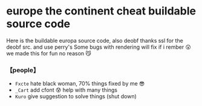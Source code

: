 # europe the continent cheat buildable source code
Here is the buildable europa source code, also deobf thanks ssl for the deobf src. and use perry's
Some bugs with rendering will fix if i rember 😲
we made this for fun no reason 😼

### 【people】
- `Fxcte` hate black woman, 70% things fixed by me 😎 
- `_Cart` add cfont 😰 help with many things
- `Kuro` give suggestion to solve things (shut down)

